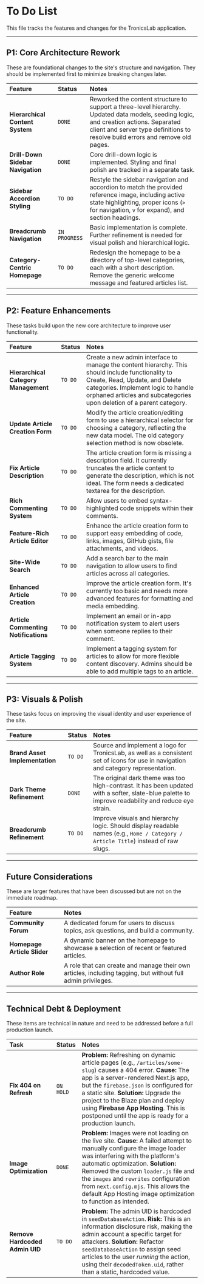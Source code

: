 # To Do List

This file tracks the features and changes for the TronicsLab application.

---

## P1: Core Architecture Rework

These are foundational changes to the site's structure and navigation. They should be implemented first to minimize breaking changes later.

| Feature | Status | Notes |
| :--- | :--- | :--- |
| **Hierarchical Content System** | `DONE` | Reworked the content structure to support a three-level hierarchy. Updated data models, seeding logic, and creation actions. Separated client and server type definitions to resolve build errors and remove old pages. |
| **Drill-Down Sidebar Navigation** | `DONE` | Core drill-down logic is implemented. Styling and final polish are tracked in a separate task. |
| **Sidebar Accordion Styling** | `TO DO` | Restyle the sidebar navigation and accordion to match the provided reference image, including active state highlighting, proper icons (`>` for navigation, `v` for expand), and section headings. |
| **Breadcrumb Navigation** | `IN PROGRESS` | Basic implementation is complete. Further refinement is needed for visual polish and hierarchical logic. |
| **Category-Centric Homepage** | `TO DO` | Redesign the homepage to be a directory of top-level categories, each with a short description. Remove the generic welcome message and featured articles list. |

---

## P2: Feature Enhancements

These tasks build upon the new core architecture to improve user functionality.

| Feature | Status | Notes |
| :--- | :--- | :--- |
| **Hierarchical Category Management** | `TO DO` | Create a new admin interface to manage the content hierarchy. This should include functionality to Create, Read, Update, and Delete categories. Implement logic to handle orphaned articles and subcategories upon deletion of a parent category. |
| **Update Article Creation Form** | `TO DO` | Modify the article creation/editing form to use a hierarchical selector for choosing a category, reflecting the new data model. The old category selection method is now obsolete. |
| **Fix Article Description** | `TO DO` | The article creation form is missing a description field. It currently truncates the article content to generate the description, which is not ideal. The form needs a dedicated textarea for the description. |
| **Rich Commenting System** | `TO DO` | Allow users to embed syntax-highlighted code snippets within their comments. |
| **Feature-Rich Article Editor** | `TO DO` | Enhance the article creation form to support easy embedding of code, links, images, GitHub gists, file attachments, and videos. |
| **Site-Wide Search** | `TO DO` | Add a search bar to the main navigation to allow users to find articles across all categories. |
| **Enhanced Article Creation** | `TO DO` | Improve the article creation form. It's currently too basic and needs more advanced features for formatting and media embedding. |
| **Article Commenting Notifications** | `TO DO` | Implement an email or in-app notification system to alert users when someone replies to their comment. |
| **Article Tagging System** | `TO DO` | Implement a tagging system for articles to allow for more flexible content discovery. Admins should be able to add multiple tags to an article. |

---

## P3: Visuals & Polish

These tasks focus on improving the visual identity and user experience of the site.

| Feature | Status | Notes |
| :--- | :--- | :--- |
| **Brand Asset Implementation** | `TO DO` | Source and implement a logo for TronicsLab, as well as a consistent set of icons for use in navigation and category representation. |
| **Dark Theme Refinement** | `DONE` | The original dark theme was too high-contrast. It has been updated with a softer, slate-blue palette to improve readability and reduce eye strain. |
| **Breadcrumb Refinement** | `TO DO` | Improve visuals and hierarchy logic. Should display readable names (e.g., `Home / Category / Article Title`) instead of raw slugs. |

---

## Future Considerations

These are larger features that have been discussed but are not on the immediate roadmap.

| Feature | Notes |
| :--- | :--- |
| **Community Forum** | A dedicated forum for users to discuss topics, ask questions, and build a community. |
| **Homepage Article Slider** | A dynamic banner on the homepage to showcase a selection of recent or featured articles. |
| **Author Role** | A role that can create and manage their own articles, including tagging, but without full admin privileges. |

---

## Technical Debt & Deployment

These items are technical in nature and need to be addressed before a full production launch.

| Task | Status | Notes |
| :--- | :--- | :--- |
| **Fix 404 on Refresh** | `ON HOLD` | **Problem:** Refreshing on dynamic article pages (e.g., `/articles/some-slug`) causes a 404 error. **Cause:** The app is a server-rendered Next.js app, but the `firebase.json` is configured for a static site. **Solution:** Upgrade the project to the Blaze plan and deploy using **Firebase App Hosting**. This is postponed until the app is ready for a production launch. |
| **Image Optimization** | `DONE` | **Problem:** Images were not loading on the live site. **Cause:** A failed attempt to manually configure the image loader was interfering with the platform's automatic optimization. **Solution:** Removed the custom `loader.js` file and the `images` and `rewrites` configuration from `next.config.mjs`. This allows the default App Hosting image optimization to function as intended. |
| **Remove Hardcoded Admin UID** | `TO DO` | **Problem:** The admin UID is hardcoded in `seedDatabaseAction`. **Risk:** This is an information disclosure risk, making the admin account a specific target for attackers. **Solution:** Refactor `seedDatabaseAction` to assign seed articles to the user *running* the action, using their `decodedToken.uid`, rather than a static, hardcoded value. |

